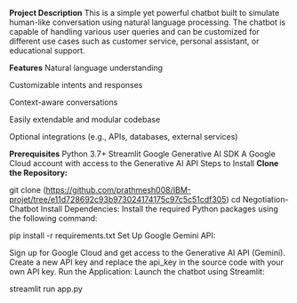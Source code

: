 **Project Description**
  This is a simple yet powerful chatbot built to simulate human-like conversation using natural language processing. The chatbot is capable of handling various user queries and can be customized for different use cases such as customer service, personal assistant, or educational support.

**Features**
  Natural language understanding
  
  Customizable intents and responses
  
  Context-aware conversations
  
  Easily extendable and modular codebase
  
  Optional integrations (e.g., APIs, databases, external services)

**Prerequisites**
Python 3.7+
Streamlit
Google Generative AI SDK
A Google Cloud account with access to the Generative AI API
Steps to Install
**Clone the Repository:**

git clone (https://github.com/prathmesh008/IBM-projet/tree/e11d728692c93b973024174175c97c5c51cdf305)
cd Negotiation-Chatbot
Install Dependencies: Install the required Python packages using the following command:

pip install -r requirements.txt
Set Up Google Gemini API:

Sign up for Google Cloud and get access to the Generative AI API (Gemini).
Create a new API key and replace the api_key in the source code with your own API key.
Run the Application: Launch the chatbot using Streamlit:

streamlit run app.py

